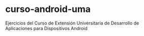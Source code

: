 # curso-android-uma
Ejercicios del Curso de Extensión Universitaria de Desarrollo de Aplicaciones para Dispositivos Android
